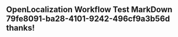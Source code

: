 <properties
ms.topic="hero-topic"
ms.test1="hero-topic"
ms.test2="test"/>


## OpenLocalization Workflow Test MarkDown 79fe8091-ba28-4101-9242-496cf9a3b56d thanks!



<!--HONumber=Aug16_HO3-->


